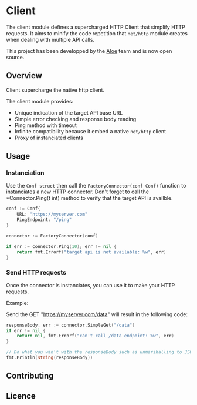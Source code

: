 # Client

The client module defines a supercharged HTTP Client that simplify HTTP requests. It aims to minify the code repetition
that `net/http` module creates when dealing with multiple API calls.

This project has been developped by the [Aloe](https://www.aloe-corp.com/) team and is now open source.

## Overview

Client supercharge the native http client.

The client module provides:

- Unique indication of the target API base URL
- Simple error checking and response body reading
- Ping method with timeout
- Infinite compatibility because it embed a native `net/http` client
- Proxy of instanciated clients


## Usage

### Instanciation

Use the `Conf struct` then call the `FactoryConnector(conf Conf)` function to instanciates a new HTTP connector.
Don't forget to call the  *Connector.Ping(t int) method to verify that the target API is availble.

```go
conf := Conf{
    URL: "https://myserver.com"
    PingEndpoint: "/ping"
}

connector := FactoryConnector(conf)

if err := connector.Ping(10); err != nil {
    return fmt.Errorf("target api is not available: %w", err)
}
```

### Send HTTP requests
Once the connector is instanciates, you can use it to make your HTTP requests.

Example:

Send the GET "https://myserver.com/data" will result in the following code:

``` go
responseBody, err := connector.SimpleGet("/data")
if err != nil {
    return nil, fmt.Errorf("can't call /data endpoint: %w", err)
}

// Do what you wan't with the responseBody such as unmarshalling to JSON etc.
fmt.Println(string(responseBody))
```

## Contributing

## Licence